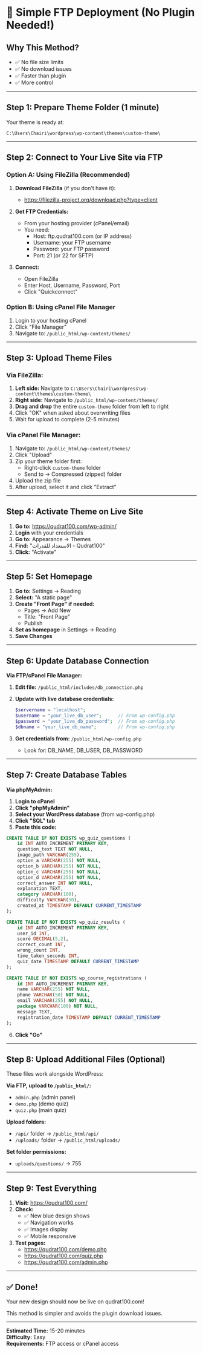 # 🚀 Simple FTP Deployment (No Plugin Needed!)

## Why This Method?

- ✅ No file size limits
- ✅ No download issues
- ✅ Faster than plugin
- ✅ More control

---

## Step 1: Prepare Theme Folder (1 minute)

Your theme is ready at:
```
C:\Users\Chairi\wordpress\wp-content\themes\custom-theme\
```

---

## Step 2: Connect to Your Live Site via FTP

### Option A: Using FileZilla (Recommended)

1. **Download FileZilla** (if you don't have it):
   - https://filezilla-project.org/download.php?type=client

2. **Get FTP Credentials:**
   - From your hosting provider (cPanel/email)
   - You need:
     - Host: ftp.qudrat100.com (or IP address)
     - Username: your FTP username
     - Password: your FTP password
     - Port: 21 (or 22 for SFTP)

3. **Connect:**
   - Open FileZilla
   - Enter Host, Username, Password, Port
   - Click "Quickconnect"

### Option B: Using cPanel File Manager

1. Login to your hosting cPanel
2. Click "File Manager"
3. Navigate to: `/public_html/wp-content/themes/`

---

## Step 3: Upload Theme Files

### Via FileZilla:

1. **Left side:** Navigate to `C:\Users\Chairi\wordpress\wp-content\themes\custom-theme\`
2. **Right side:** Navigate to `/public_html/wp-content/themes/`
3. **Drag and drop** the entire `custom-theme` folder from left to right
4. Click "OK" when asked about overwriting files
5. Wait for upload to complete (2-5 minutes)

### Via cPanel File Manager:

1. Navigate to: `/public_html/wp-content/themes/`
2. Click "Upload"
3. Zip your theme folder first:
   - Right-click `custom-theme` folder
   - Send to → Compressed (zipped) folder
4. Upload the zip file
5. After upload, select it and click "Extract"

---

## Step 4: Activate Theme on Live Site

1. **Go to:** https://qudrat100.com/wp-admin/
2. **Login** with your credentials
3. **Go to:** Appearance → Themes
4. **Find:** "الاستعداد للقدرات - Qudrat100"
5. **Click:** "Activate"

---

## Step 5: Set Homepage

1. **Go to:** Settings → Reading
2. **Select:** "A static page"
3. **Create "Front Page" if needed:**
   - Pages → Add New
   - Title: "Front Page"
   - Publish
4. **Set as homepage** in Settings → Reading
5. **Save Changes**

---

## Step 6: Update Database Connection

**Via FTP/cPanel File Manager:**

1. **Edit file:** `/public_html/includes/db_connection.php`
2. **Update with live database credentials:**
   ```php
   $servername = "localhost";
   $username = "your_live_db_user";      // From wp-config.php
   $password = "your_live_db_password";  // From wp-config.php
   $dbname = "your_live_db_name";        // From wp-config.php
   ```

3. **Get credentials from:** `/public_html/wp-config.php`
   - Look for: DB_NAME, DB_USER, DB_PASSWORD

---

## Step 7: Create Database Tables

**Via phpMyAdmin:**

1. **Login to cPanel**
2. **Click "phpMyAdmin"**
3. **Select your WordPress database** (from wp-config.php)
4. **Click "SQL" tab**
5. **Paste this code:**

```sql
CREATE TABLE IF NOT EXISTS wp_quiz_questions (
    id INT AUTO_INCREMENT PRIMARY KEY,
    question_text TEXT NOT NULL,
    image_path VARCHAR(255),
    option_a VARCHAR(255) NOT NULL,
    option_b VARCHAR(255) NOT NULL,
    option_c VARCHAR(255) NOT NULL,
    option_d VARCHAR(255) NOT NULL,
    correct_answer INT NOT NULL,
    explanation TEXT,
    category VARCHAR(100),
    difficulty VARCHAR(50),
    created_at TIMESTAMP DEFAULT CURRENT_TIMESTAMP
);

CREATE TABLE IF NOT EXISTS wp_quiz_results (
    id INT AUTO_INCREMENT PRIMARY KEY,
    user_id INT,
    score DECIMAL(5,2),
    correct_count INT,
    wrong_count INT,
    time_taken_seconds INT,
    quiz_date TIMESTAMP DEFAULT CURRENT_TIMESTAMP
);

CREATE TABLE IF NOT EXISTS wp_course_registrations (
    id INT AUTO_INCREMENT PRIMARY KEY,
    name VARCHAR(255) NOT NULL,
    phone VARCHAR(50) NOT NULL,
    email VARCHAR(255) NOT NULL,
    package VARCHAR(100) NOT NULL,
    message TEXT,
    registration_date TIMESTAMP DEFAULT CURRENT_TIMESTAMP
);
```

6. **Click "Go"**

---

## Step 8: Upload Additional Files (Optional)

These files work alongside WordPress:

**Via FTP, upload to `/public_html/`:**
- `admin.php` (admin panel)
- `demo.php` (demo quiz)
- `quiz.php` (main quiz)

**Upload folders:**
- `/api/` folder → `/public_html/api/`
- `/uploads/` folder → `/public_html/uploads/`

**Set folder permissions:**
- `uploads/questions/` → 755

---

## Step 9: Test Everything

1. **Visit:** https://qudrat100.com/
2. **Check:**
   - ✅ New blue design shows
   - ✅ Navigation works
   - ✅ Images display
   - ✅ Mobile responsive
3. **Test pages:**
   - https://qudrat100.com/demo.php
   - https://qudrat100.com/quiz.php
   - https://qudrat100.com/admin.php

---

## ✅ Done!

Your new design should now be live on qudrat100.com!

This method is simpler and avoids the plugin download issues.

---

**Estimated Time:** 15-20 minutes  
**Difficulty:** Easy  
**Requirements:** FTP access or cPanel access


